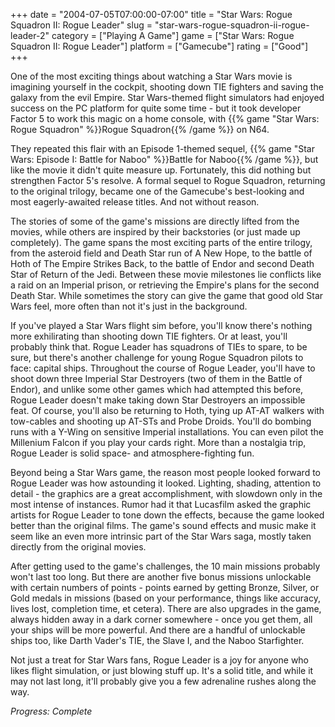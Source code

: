 +++
date = "2004-07-05T07:00:00-07:00"
title = "Star Wars: Rogue Squadron II: Rogue Leader"
slug = "star-wars-rogue-squadron-ii-rogue-leader-2"
category = ["Playing A Game"]
game = ["Star Wars: Rogue Squadron II: Rogue Leader"]
platform = ["Gamecube"]
rating = ["Good"]
+++

One of the most exciting things about watching a Star Wars movie is imagining yourself in the cockpit, shooting down TIE fighters and saving the galaxy from the evil Empire. Star Wars-themed flight simulators had enjoyed success on the PC platform for quite some time - but it took developer Factor 5 to work this magic on a home console, with {{% game "Star Wars: Rogue Squadron" %}}Rogue Squadron{{% /game %}} on N64.

They repeated this flair with an Episode 1-themed sequel, {{% game "Star Wars: Episode I: Battle for Naboo" %}}Battle for Naboo{{% /game %}}, but like the movie it didn't quite measure up. Fortunately, this did nothing but strengthen Factor 5's resolve. A formal sequel to Rogue Squadron, returning to the original trilogy, became one of the Gamecube's best-looking and most eagerly-awaited release titles. And not without reason.

The stories of some of the game's missions are directly lifted from the movies, while others are inspired by their backstories (or just made up completely). The game spans the most exciting parts of the entire trilogy, from the asteroid field and Death Star run of A New Hope, to the battle of Hoth of The Empire Strikes Back, to the battle of Endor and second Death Star of Return of the Jedi. Between these movie milestones lie conflicts like a raid on an Imperial prison, or retrieving the Empire's plans for the second Death Star. While sometimes the story can give the game that good old Star Wars feel, more often than not it's just in the background.

If you've played a Star Wars flight sim before, you'll know there's nothing more exhilirating than shooting down TIE fighters. Or at least, you'll probably think that. Rogue Leader has squadrons of TIEs to spare, to be sure, but there's another challenge for young Rogue Squadron pilots to face: capital ships. Throughout the course of Rogue Leader, you'll have to shoot down three Imperial Star Destroyers (two of them in the Battle of Endor), and unlike some other games which had attempted this before, Rogue Leader doesn't make taking down Star Destroyers an impossible feat. Of course, you'll also be returning to Hoth, tying up AT-AT walkers with tow-cables and shooting up AT-STs and Probe Droids. You'll do bombing runs with a Y-Wing on sensitive Imperial installations. You can even pilot the Millenium Falcon if you play your cards right. More than a nostalgia trip, Rogue Leader is solid space- and atmosphere-fighting fun.

Beyond being a Star Wars game, the reason most people looked forward to Rogue Leader was how astounding it looked. Lighting, shading, attention to detail - the graphics are a great accomplishment, with slowdown only in the most intense of instances. Rumor had it that Lucasfilm asked the graphic artists for Rogue Leader to tone down the effects, because the game looked better than the original films. The game's sound effects and music make it seem like an even more intrinsic part of the Star Wars saga, mostly taken directly from the original movies.

After getting used to the game's challenges, the 10 main missions probably won't last too long. But there are another five bonus missions unlockable with certain numbers of points - points earned by getting Bronze, Silver, or Gold medals in missions (based on your performance, things like accuracy, lives lost, completion time, et cetera). There are also upgrades in the game, always hidden away in a dark corner somewhere - once you get them, all your ships will be more powerful. And there are a handful of unlockable ships too, like Darth Vader's TIE, the Slave I, and the Naboo Starfighter.

Not just a treat for Star Wars fans, Rogue Leader is a joy for anyone who likes flight simulation, or just blowing stuff up. It's a solid title, and while it may not last long, it'll probably give you a few adrenaline rushes along the way.

<i>Progress: Complete</i>